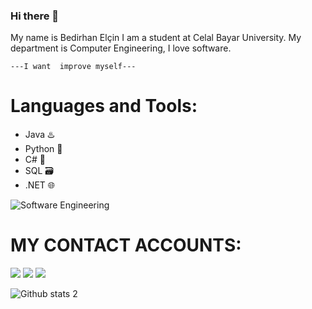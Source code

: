 ### Hi there 👋    
My name is Bedirhan Elçin
I am a student at Celal Bayar University.
My department is Computer Engineering, 
I love software. 

`---I want  improve myself---`
 # Languages and Tools:<br />
- Java ♨️
- Python 🐍
- C# 🔷
- SQL 🗃️
- .NET 🌐
 

![Software Engineering](https://media.giphy.com/media/4rZA5D22301iMgrUNd/giphy.gif)

 # MY CONTACT ACCOUNTS:<br />
 
<tr>
<td><a style="color: white;text-decoration: none;" href="https://www.linkedin.com/in/bedirhan-el%C3%A7in" target="_blank" rel="noopener noreferrer" title="Website"> <img src="https://img.icons8.com/fluency/48/000000/linkedin.png"/></img></a></td>
<td><a style="color: white;text-decoration: none;" href="https://instagram.com/bedirhn_elcn?igshid=Y2M0YTlkZGNmOQ==" target="_blank" rel="noopener noreferrer" title="Website"> <img src="https://img.icons8.com/fluency/48/000000/instagram-new.png"/></img></a></td>
<a href="mailto: elcinbedirhan1@gmail.com" style="color: #3a5a5b;text-decoration: none;"title="Mail atmak için tıklayın"><img src="https://img.icons8.com/fluency/48/000000/mail.png"/></img></a></tr>
 

![Github stats 2](https://github-readme-stats.vercel.app/api?username=BedirhanE&show_icons=true&theme=radical)




<!--
**BedirhanE/BedirhanE** is a ✨ _special_ ✨ repository because its `README.md` (this file) appears on your GitHub profile.

Here are some ideas to get you started:

- 🔭 I’m currently working on ...
- 🌱 I’m currently learning ...
- 👯 I’m looking to collaborate on ...
- 🤔 I’m looking for help with ...
- 💬 Ask me about ...
- 📫 How to reach me: ...
- 😄 Pronouns: ...
- ⚡ Fun fact: ...
-->
